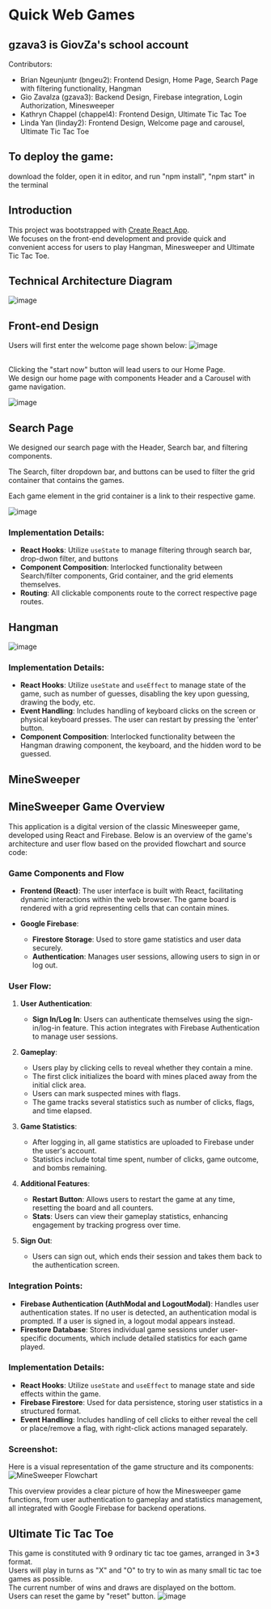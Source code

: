# Quick Web Games 

## gzava3 is GiovZa's school account

Contributors: 
- Brian Ngeunjuntr (bngeu2): Frontend Design, Home Page, Search Page with filtering functionality, Hangman
- Gio Zavalza (gzava3): Backend Design, Firebase integration, Login Authorization, Minesweeper
- Kathryn Chappel (chappel4): Frontend Design, Ultimate Tic Tac Toe
- Linda Yan (linday2): Frontend Design, Welcome page and carousel, Ultimate Tic Tac Toe

## To deploy the game:
download the folder, open it in editor, and run "npm install", "npm start" in the terminal

## Introduction
This project was bootstrapped with [Create React App](https://github.com/facebook/create-react-app).
<br />
We focuses on the front-end development and provide quick and convenient access for users to play Hangman, Minesweeper and Ultimate Tic Tac Toe.

## Technical Architecture Diagram
![image](public/TechnicalArchitectureDiagram.png)

## Front-end Design

Users will first enter the welcome page shown below:
![image](public/Welcomepage.png)

<br />
Clicking the "start now" button will lead users to our Home Page.
<br />
We design our home page with components Header and a Carousel with game navigation.

![image](public/Homepage.png)

## Search Page
We designed our search page with the Header, Search bar, and filtering components.

The Search, filter dropdown bar, and buttons can be used to filter the grid container that contains the games.

Each game element in the grid container is a link to their respective game.

![image](public/Searchpage.png)

### Implementation Details:

- **React Hooks**: Utilize `useState` to manage filtering through search bar, drop-dwon filter, and buttons
- **Component Composition**: Interlocked functionality between Search/filter components, Grid container, and the grid elements themselves.
- **Routing**: All clickable components route to the correct respective page routes.


## Hangman

![image](public/Hangman.png)

### Implementation Details:

- **React Hooks**: Utilize `useState` and `useEffect` to manage state of the game, such as number of guesses, disabling the key upon guessing, drawing the body, etc.
- **Event Handling**: Includes handling of keyboard clicks on the screen or physical keyboard presses. The user can restart by pressing the 'enter' button.
- **Component Composition**: Interlocked functionality between the Hangman drawing component, the keyboard, and the hidden word to be guessed.

## MineSweeper

## MineSweeper Game Overview

This application is a digital version of the classic Minesweeper game, developed using React and Firebase. Below is an overview of the game's architecture and user flow based on the provided flowchart and source code:

### Game Components and Flow

- **Frontend (React)**: The user interface is built with React, facilitating dynamic interactions within the web browser. The game board is rendered with a grid representing cells that can contain mines.

- **Google Firebase**:
  - **Firestore Storage**: Used to store game statistics and user data securely.
  - **Authentication**: Manages user sessions, allowing users to sign in or log out.

### User Flow:

1. **User Authentication**:
   - **Sign In/Log In**: Users can authenticate themselves using the sign-in/log-in feature. This action integrates with Firebase Authentication to manage user sessions.

2. **Gameplay**:
   - Users play by clicking cells to reveal whether they contain a mine.
   - The first click initializes the board with mines placed away from the initial click area.
   - Users can mark suspected mines with flags.
   - The game tracks several statistics such as number of clicks, flags, and time elapsed.

3. **Game Statistics**:
   - After logging in, all game statistics are uploaded to Firebase under the user's account.
   - Statistics include total time spent, number of clicks, game outcome, and bombs remaining.

4. **Additional Features**:
   - **Restart Button**: Allows users to restart the game at any time, resetting the board and all counters.
   - **Stats**: Users can view their gameplay statistics, enhancing engagement by tracking progress over time.

5. **Sign Out**:
   - Users can sign out, which ends their session and takes them back to the authentication screen.

### Integration Points:

- **Firebase Authentication (AuthModal and LogoutModal)**: Handles user authentication states. If no user is detected, an authentication modal is prompted. If a user is signed in, a logout modal appears instead.
- **Firestore Database**: Stores individual game sessions under user-specific documents, which include detailed statistics for each game played.

### Implementation Details:

- **React Hooks**: Utilize `useState` and `useEffect` to manage state and side effects within the game.
- **Firebase Firestore**: Used for data persistence, storing user statistics in a structured format.
- **Event Handling**: Includes handling of cell clicks to either reveal the cell or place/remove a flag, with right-click actions managed separately.

### Screenshot:
Here is a visual representation of the game structure and its components:
![MineSweeper Flowchart](public/MinesweeperDiagram.PNG)

This overview provides a clear picture of how the Minesweeper game functions, from user authentication to gameplay and statistics management, all integrated with Google Firebase for backend operations.

## Ultimate Tic Tac Toe
This game is constituted with 9 ordinary tic tac toe games, arranged in 3*3 format.
<br />
Users will play in turns as "X" and "O" to try to win as many small tic tac toe games as possible.
<br />
The current number of wins and draws are displayed on the bottom.
<br />
Users can reset the game by "reset" button.
![image](https://github.com/CS222-UIUC-SP24/group-project-team-95/assets/128328586/3a5392b4-ebbd-4f33-99b2-1761d123ea2e)

